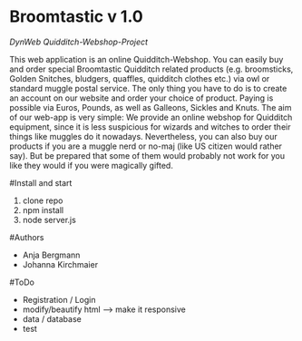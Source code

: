 # Broomtastic v 1.0

_DynWeb Quidditch-Webshop-Project_

This web application is an online Quidditch-Webshop. You can easily buy and order special Broomtastic Quidditch related products (e.g. broomsticks, Golden Snitches, bludgers, quaffles, quidditch clothes etc.) via owl or standard muggle postal service. The only thing you have to do is to create an account on our website and order your choice of product. Paying is possible via Euros, Pounds, as well as Galleons, Sickles and Knuts.
The aim of our web-app is very simple: We provide an online webshop for Quidditch equipment, since it is less suspicious for wizards and witches to order their things like muggles do it nowadays. Nevertheless, you can also buy our products if you are a muggle nerd or no-maj (like US citizen would rather say). But be prepared that some of them would probably not work for you like they would if you were magically gifted.


#Install and start

1. clone repo
2. npm install
3. node server.js


#Authors

* Anja Bergmann
* Johanna Kirchmaier


#ToDo

- Registration / Login
- modify/beautify html --> make it responsive
- data / database
- test